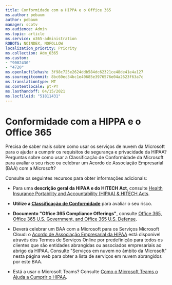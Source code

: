 ```yaml
---
title: Conformidade com a HIPPA e o Office 365
ms.author: pebaum
author: pebaum
manager: scotv
ms.audience: Admin
ms.topic: article
ms.service: o365-administration
ROBOTS: NOINDEX, NOFOLLOW
localization_priority: Priority
ms.collection: Adm_O365
ms.custom:
- "9002430"
- "4720"
ms.openlocfilehash: 3f98c725e2624ddb584dc62321ce48de41e4a127
ms.sourcegitcommit: 8bc60ec34bc1e40685e3976576e04a2623f63a7c
ms.translationtype: MT
ms.contentlocale: pt-PT
ms.lasthandoff: 04/15/2021
ms.locfileid: "51811431"
---
```

# <a name="hippa-compliance-and-office-365"></a>Conformidade com a HIPPA e o Office 365

Precisa de saber mais sobre como usar os serviços de nuvem da Microsoft para o ajudar a cumprir os requisitos de segurança e privacidade da HIPAA?  Perguntas sobre como usar a Classificação de Conformidade da Microsoft para avaliar o seu risco ou celebrar um Acordo de Associação Empresarial (BAA) com a Microsoft?  

Consulte os seguintes recursos para obter informações adicionais:

- Para uma **descrição geral da HIPAA e do HITECH Act**, consulte [Health Insurance Portability and Accountability (HIPAA) & HITECH Acts](https://docs.microsoft.com/microsoft-365/compliance/offering-hipaa-hitech?view=o365-worldwide).

- **Utilize a [Classificação de Conformidade](https://docs.microsoft.com/microsoft-365/compliance/offering-hipaa-hitech?view=o365-worldwide#use-microsoft-compliance-score-to-assess-your-risk)** para avaliar o seu risco.

- **Documento "Office 365 Compliance Offerings"**, consulte [Office 365, Office 365 U.S. Government, and Office 365 U.S. Defense](https://go.microsoft.com/fwlink/p/?LinkID=2077751).

- Deverá celebrar um BAA com a Microsoft para os Serviços Microsoft Cloud: o [Acordo de Associação Empresarial da HIPAA](https://aka.ms/BAA) está disponível através dos Termos de Serviços Online por predefinição para todos os clientes que são entidades abrangidas ou associados empresariais ao abrigo da HIPAA. Consulte "Serviços em nuvem no âmbito da Microsoft" nesta página web para obter a lista de serviços em nuvem abrangidos por este BAA.

- Está a usar o Microsoft Teams? Consulte [Como o Microsoft Teams o Ajuda a Cumprir o HIPAA](https://www.microsoft.com/microsoft-365/blog/2019/04/30/white-paper-microsoft-teams-healthcare-providers-hipaa-compliance/).
